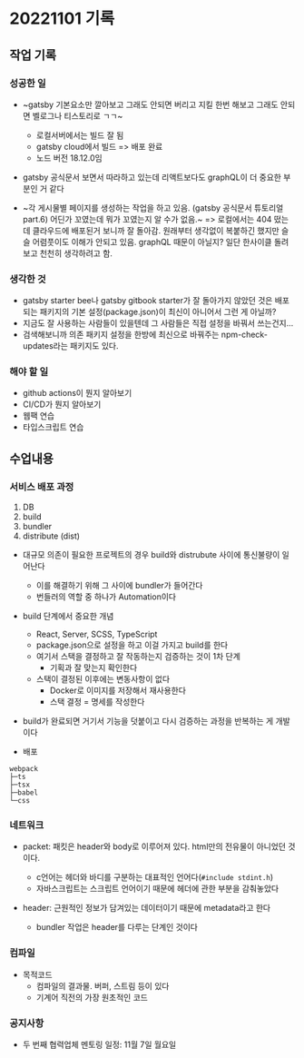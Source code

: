 ﻿# 20221101 기록
## 작업 기록
### 성공한 일
- ~gatsby 기본요소만 깔아보고 그래도 안되면 버리고 지킬 한번 해보고 그래도 안되면 벨로그나 티스토리로 ㄱㄱ~
  - 로컬서버에서는 빌드 잘 됨
  - gatsby cloud에서 빌드 => 배포 완료
  - 노드 버전 18.12.0임

- gatsby 공식문서 보면서 따라하고 있는데 리액트보다도 graphQL이 더 중요한 부분인 거 같다

- ~각 게시물별 페이지를 생성하는 작업을 하고 있음. (gatsby 공식문서 튜토리얼 part.6) 어딘가 꼬였는데 뭐가 꼬였는지 알 수가 없음.~ => 로컬에서는 404 떴는데 클라우드에 배포된거 보니까 잘 돌아감. 원래부터 생각없이 복붙하긴 했지만 슬슬 어렴풋이도 이해가 안되고 있음. graphQL 때문이 아닐지? 일단 한사이클 돌려보고 천천히 생각하려고 함.  

### 생각한 것
- gatsby starter bee나 gatsby gitbook starter가 잘 돌아가지 않았던 것은 배포되는 패키지의 기본 설정(package.json)이 최신이 아니어서 그런 게 아닐까?
- 지금도 잘 사용하는 사람들이 있을텐데 그 사람들은 직접 설정을 바꿔서 쓰는건지...
- 검색해보니까 의존 패키지 설정을 한방에 최신으로 바꿔주는 npm-check-updates라는 패키지도 있다.

### 해야 할 일
- github actions이 뭔지 알아보기
- CI/CD가 뭔지 알아보기
- 웹팩 연습
- 타입스크립트 연습

## 수업내용
### 서비스 배포 과정
1. DB
2. build
3. bundler
4. distribute (dist)

- 대규모 의존이 필요한 프로젝트의 경우 build와 distrubute 사이에 통신불량이 일어난다
  - 이를 해결하기 위해 그 사이에 bundler가 들어간다
  - 번들러의 역할 중 하나가 Automation이다

- build 단계에서 중요한 개념
  - React, Server, SCSS, TypeScript
  - package.json으로 설정을 하고 이걸 가지고 build를 한다
  - 여기서 스택을 결정하고 잘 작동하는지 검증하는 것이 1차 단계
    - 기획과 잘 맞는지 확인한다
  - 스택이 결정된 이후에는 변동사항이 없다
    - Docker로 이미지를 저장해서 재사용한다
    - 스택 결정 = 명세를 작성한다

- build가 완료되면 거기서 기능을 덧붙이고 다시 검증하는 과정을 반복하는 게 개발이다

- 배포
```
webpack
├─ts
├─tsx
├─babel
└─css
```

### 네트워크
- packet: 패킷은 header와 body로 이루어져 있다. html만의 전유물이 아니었던 것이다.
  - c언어는 헤더와 바디를 구분하는 대표적인 언어다(`#include stdint.h`)
  - 자바스크립트는 스크립트 언어이기 때문에 헤더에 관한 부분을 감춰놓았다

- header: 근원적인 정보가 담겨있는 데이터이기 때문에 metadata라고 한다
  - bundler 작업은 header를 다루는 단계인 것이다

### 컴파일
- 목적코드
  - 컴파일의 결과물. 버퍼, 스트림 등이 있다
  - 기계어 직전의 가장 원초적인 코드

### 공지사항
- 두 번째 협력업체 멘토링 일정: 11월 7일 월요일 

